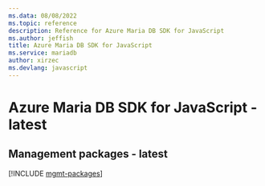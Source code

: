 ```yaml
---
ms.data: 08/08/2022
ms.topic: reference
description: Reference for Azure Maria DB SDK for JavaScript
ms.author: jeffish
title: Azure Maria DB SDK for JavaScript
ms.service: mariadb
author: xirzec
ms.devlang: javascript
---
```

# Azure Maria DB SDK for JavaScript - latest

## Management packages - latest
[!INCLUDE [mgmt-packages](maria-db-mgmt-index.md)]